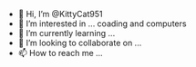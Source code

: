 - 👋 Hi, I’m @KittyCat951
- 👀 I’m interested in ... coading and computers 
- 🌱 I’m currently learning ...
- 💞️ I’m looking to collaborate on ...
- 📫 How to reach me ...

<!---
KittyCat951/KittyCat951 is a ✨ special ✨ repository because its `README.md` (this file) appears on your GitHub profile.
You can click the Preview link to take a look at your changes.
--->

